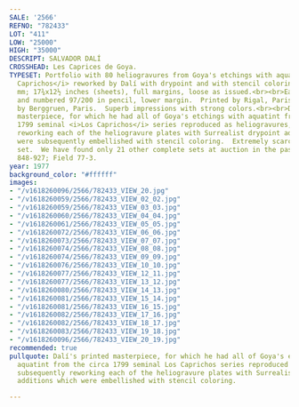 ```yaml
---
SALE: '2566'
REFNO: "782433"
LOT: "411"
LOW: "25000"
HIGH: "35000"
DESCRIPT: SALVADOR DALÍ
CROSSHEAD: Les Caprices de Goya.
TYPESET: Portfolio with 80 heliogravures from Goya's etchings with aquatint from <i>Los
  Caprichos</i> reworked by Dalí with drypoint and with stencil coloring, 1977.  450x315
  mm; 17¾x12½ inches (sheets), full margins, loose as issued.<br><br>Each print signed
  and numbered 97/200 in pencil, lower margin.  Printed by Rigal, Paris.  Published
  by Berggruen, Paris.  Superb impressions with strong colors.<br><br>Dalí's printed
  masterpiece, for which he had all of Goya's etchings with aquatint from the circa
  1799 seminal <i>Los Caprichos</i> series reproduced as heliogravures, subsequently
  reworking each of the heliogravure plates with Surrealist drypoint additions which
  were subsequently embellished with stencil coloring.  Extremely scarce as a complete
  set.  We have found only 21 other complete sets at auction in the past 30 years.  Michler/Löpsinger
  848-927; Field 77-3.
year: 1977
background_color: "#ffffff"
images:
- "/v1618260096/2566/782433_VIEW_20.jpg"
- "/v1618260059/2566/782433_VIEW_02_02.jpg"
- "/v1618260059/2566/782433_VIEW_03_03.jpg"
- "/v1618260060/2566/782433_VIEW_04_04.jpg"
- "/v1618260061/2566/782433_VIEW_05_05.jpg"
- "/v1618260072/2566/782433_VIEW_06_06.jpg"
- "/v1618260073/2566/782433_VIEW_07_07.jpg"
- "/v1618260074/2566/782433_VIEW_08_08.jpg"
- "/v1618260074/2566/782433_VIEW_09_09.jpg"
- "/v1618260076/2566/782433_VIEW_10_10.jpg"
- "/v1618260077/2566/782433_VIEW_12_11.jpg"
- "/v1618260077/2566/782433_VIEW_13_12.jpg"
- "/v1618260080/2566/782433_VIEW_14_13.jpg"
- "/v1618260081/2566/782433_VIEW_15_14.jpg"
- "/v1618260081/2566/782433_VIEW_16_15.jpg"
- "/v1618260082/2566/782433_VIEW_17_16.jpg"
- "/v1618260082/2566/782433_VIEW_18_17.jpg"
- "/v1618260083/2566/782433_VIEW_19_18.jpg"
- "/v1618260096/2566/782433_VIEW_20_19.jpg"
recommended: true
pullquote: Dalí's printed masterpiece, for which he had all of Goya's etchings with
  aquatint from the circa 1799 seminal Los Caprichos series reproduced as heliogravures,
  subsequently reworking each of the heliogravure plates with Surrealist drypoint
  additions which were embellished with stencil coloring.

---
```

